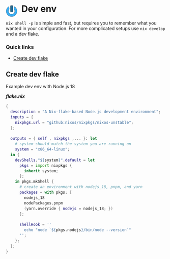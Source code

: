 # Dev env <img style="margin: 6px 13px 0px 0px" align="left" src="../../../data/images/logo_36x36.png" />

`nix shell -p` is simple and fast, but requires you to remember what you wanted in your 
configuration. For more complicated setups use `nix develop` and a dev flake.

### Quick links
* [Create dev flake](#create-dev-flake)

## Create dev flake
Example dev env with Node.js 18

***flake.nix***
```nix
{
  description = "A Nix-flake-based Node.js development environment";
  inputs = {
    nixpkgs.url = "github:nixos/nixpkgs/nixos-unstable";
  };

  outputs = { self , nixpkgs ,... }: let
    # system should match the system you are running on
    system = "x86_64-linux";
  in {
    devShells."${system}".default = let
      pkgs = import nixpkgs {
        inherit system;
      };
    in pkgs.mkShell {
      # create an environment with nodejs_18, pnpm, and yarn
      packages = with pkgs; [
        nodejs_18
        nodePackages.pnpm
        (yarn.override { nodejs = nodejs_18; })
      ];

      shellHook = ''
        echo "node `${pkgs.nodejs}/bin/node --version`"
      '';
    };
  };
}
```
